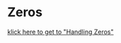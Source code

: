 # Zeros
[klick here to get to "Handling Zeros"](https://github.com/tbgrun/machine_learning/blob/main/02%20-%20Data%20Cleaning/02%20-%20Handling%20Zeros)
